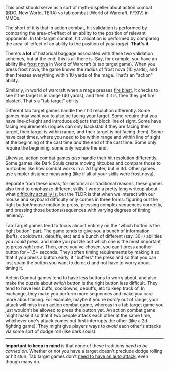 This post should serve as a sort of myth-dispeller about action combat (BDO,
New World, TERA) vs tab combat (World of Warcraft, FFXIV) in MMOs.

The short of it is that in action combat, hit validation is performed by
comparing the area-of-effect of an ability to the position of relevant
opponents. In tab-target combat, hit validation is performed by comparing the
area-of-effect of an ability to the position of *your target*. **That's it**.

There's **a lot** of historical baggage associated with these two validation
schemes, but at the end, this is all there is. Say, for example, you have an
ability like [frost nova](https://youtu.be/9c8f5Rn_wXo?t=147) in World of
Warcraft (a tab target game). When you press frost nova, the game knows the
radius of frost nova (10 yards), and then freezes everything within 10 yards of
the mage. That's an "action" ability.

Similarly, in world of warcraft when a mage presses [fire
blast](https://youtu.be/9c8f5Rn_wXo?t=101), it checks to see if the target is
in range (40 yards), and then if it is, then they get fire blasted. That's a
"tab target" ability.

Different tab target games handle their hit resolution differently. Some games
may want you to also be facing your target. Some require that you have
line-of-sight and introduce objects that block line of sight. Some have facing
requirements (rogues can only backstab if they are facing their target, their
target is within range, and their target is not facing them). Some have cast
times, where you need to be within range and within line of sight at the
beginning of the cast time *and* the end of the cast time. Some only require
the beginning, some only require the end.

Likewise, action combat games *also* handle their hit resolution differently.
Some games like Dark Souls create moving hitcubes and compare those to
hurtcubes like how combat works in a 2d fighter, but in 3d. Other games use
simpler distance measuring (like if all of your skills were frost nova).

Separate from these ideas, for historical or traditional reasons, these games
also tend to emphasize different skills. I wrote a pretty long writeup about
what [difficulty actually
is](/posts/what-is-difficulty),
but the TLDR is that when we interact with our mouse and keyboard difficulty
only comes in three forms: figuring out the right button/mouse motion to press,
pressing complex sequences correctly, and pressing those buttons/sequences with
varying degrees of timing leniency.

Tab Target games tend to focus almost entirely on the "which button is the
right button" part. The game tends to give you a bunch of information (buffs,
cooldowns, debuffs, etc) and a bunch of different (say, 30+) abilities you
*could* press, and make you puzzle out which one is the most important to press
*right now*. Then, once you've chosen, you can't press another button for ~1.5+
seconds. They soften timing requirements by making it so that if you press a
button early, it "buffers" the press and so that you can just spam the button
you want to do next and not have to worry about timing it.

Action Combat games tend to have less buttons to worry about, and also make the
puzzle about *which* button is the right button less difficult. They tend to
have less buffs, cooldowns, debuffs, etc to keep track of. In exchange, they
make you perform more sequences and make you care more about timing. For
example, maybe if you're *barely* out of range, your attack will miss in an
action combat game, whereas in a tab target game you just wouldn't be allowed
to press the button yet. An action combat game might make it so that if two
people attack each other at the same time, whichever one's attack comes out
first interrupts the other (like a 2d fighting game). They might give players
ways to *avoid* each other's attacks via some sort of dodge roll (like dark
souls).

-----

**Important to keep in mind** is that none of these traditions *need to be
carried on*. Whether or not you have a target doesn't preclude dodge rolling or
hit stun. Tab target games don't [need to have an auto
attack](https://www.reddit.com/r/newworldgame/comments/p2c353/after_nw_i_believe_all_future_mmos_must_have/h8kh48t/),
even though many do.
